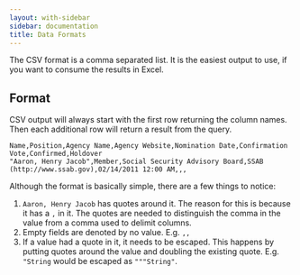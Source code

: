 ```yaml
---
layout: with-sidebar
sidebar: documentation 
title: Data Formats
---
```


The CSV format is a comma separated list.  It is the easiest output to use, if you want to consume the results in Excel.

## Format

CSV output will always start with the first row returning the column names.  Then each additional row will return
a result from the query.

    Name,Position,Agency Name,Agency Website,Nomination Date,Confirmation Vote,Confirmed,Holdover
    "Aaron, Henry Jacob",Member,Social Security Advisory Board,SSAB (http://www.ssab.gov),02/14/2011 12:00 AM,,,

Although the format is basically simple, there are a few things to notice:

1. `Aaron, Henry Jacob` has quotes around it.  The reason for this is because it has a `,` in it.  The quotes are needed to distinguish the comma in the value from a comma used to delimit columns.
2.  Empty fields are denoted by no value.  E.g. `,,`
3.  If a value had a quote in it, it needs to be escaped.  This happens by putting quotes around the value and doubling the existing quote.  E.g.  `"String` would be escaped as `"""String"`.
